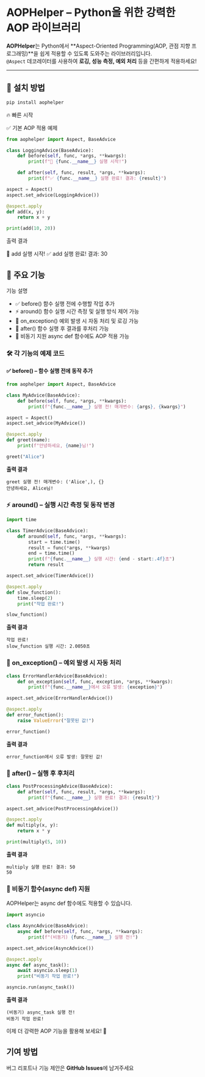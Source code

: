 # AOPHelper – Python을 위한 강력한 AOP 라이브러리  

**AOPHelper**는 Python에서 **Aspect-Oriented Programming(AOP, 관점 지향 프로그래밍)**을 쉽게 적용할 수 있도록 도와주는 라이브러리입니다.  
`@Aspect` 데코레이터를 사용하여 **로깅, 성능 측정, 예외 처리** 등을 간편하게 적용하세요!

---

## 🚀 **설치 방법**
```sh
pip install aophelper
```

🔥 빠른 시작

✅ 기본 AOP 적용 예제
```python
from aophelper import Aspect, BaseAdvice

class LoggingAdvice(BaseAdvice):
    def before(self, func, *args, **kwargs):
        print(f"🚀 {func.__name__} 실행 시작!")

    def after(self, func, result, *args, **kwargs):
        print(f"✅ {func.__name__} 실행 완료! 결과: {result}")

aspect = Aspect()
aspect.set_advice(LoggingAdvice())

@aspect.apply
def add(x, y):
    return x + y

print(add(10, 20))
```

출력 결과

🚀 add 실행 시작!
✅ add 실행 완료! 결과: 30


## 📌 주요 기능

기능	설명
- ✅ before()	함수 실행 전에 수행할 작업 추가
- ⚡ around()	함수 실행 시간 측정 및 실행 방식 제어 가능
- 🛑 on_exception()	예외 발생 시 자동 처리 및 로깅 가능
- 📢 after()	함수 실행 후 결과를 후처리 가능
- 🔄 비동기 지원	async def 함수에도 AOP 적용 가능

### 🛠 각 기능의 예제 코드

#### ✅ before() – 함수 실행 전에 동작 추가
```python
from aophelper import Aspect, BaseAdvice

class MyAdvice(BaseAdvice):
    def before(self, func, *args, **kwargs):
        print(f"{func.__name__} 실행 전! 매개변수: {args}, {kwargs}")

aspect = Aspect()
aspect.set_advice(MyAdvice())

@aspect.apply
def greet(name):
    print(f"안녕하세요, {name}님!")

greet("Alice")
```
**출력 결과**
```
greet 실행 전! 매개변수: ('Alice',), {}
안녕하세요, Alice님!
```
### ⚡ around() – 실행 시간 측정 및 동작 변경
```python
import time

class TimerAdvice(BaseAdvice):
    def around(self, func, *args, **kwargs):
        start = time.time()
        result = func(*args, **kwargs)
        end = time.time()
        print(f"{func.__name__} 실행 시간: {end - start:.4f}초")
        return result

aspect.set_advice(TimerAdvice())

@aspect.apply
def slow_function():
    time.sleep(2)
    print("작업 완료!")

slow_function()
```
**출력 결과**

```
작업 완료!
slow_function 실행 시간: 2.0050초
```

### 🛑 on_exception() – 예외 발생 시 자동 처리

```python
class ErrorHandlerAdvice(BaseAdvice):
    def on_exception(self, func, exception, *args, **kwargs):
        print(f"{func.__name__}에서 오류 발생: {exception}")

aspect.set_advice(ErrorHandlerAdvice())

@aspect.apply
def error_function():
    raise ValueError("잘못된 값!")

error_function()
```

**출력 결과**
```
error_function에서 오류 발생: 잘못된 값!
```

### 📢 after() – 실행 후 후처리
```python
class PostProcessingAdvice(BaseAdvice):
    def after(self, func, result, *args, **kwargs):
        print(f"{func.__name__} 실행 완료! 결과: {result}")

aspect.set_advice(PostProcessingAdvice())

@aspect.apply
def multiply(x, y):
    return x * y

print(multiply(5, 10))
```

**출력 결과**
```
multiply 실행 완료! 결과: 50
50
```

### 🔄 비동기 함수(async def) 지원

AOPHelper는 async def 함수에도 적용할 수 있습니다.

```python
import asyncio

class AsyncAdvice(BaseAdvice):
    async def before(self, func, *args, **kwargs):
        print(f"(비동기) {func.__name__} 실행 전!")

aspect.set_advice(AsyncAdvice())

@aspect.apply
async def async_task():
    await asyncio.sleep(1)
    print("비동기 작업 완료!")

asyncio.run(async_task())
```
**출력 결과**
```
(비동기) async_task 실행 전!
비동기 작업 완료!
```

이제 더 강력한 AOP 기능을 활용해 보세요! 🚀

## 기여 방법
버그 리포트나 기능 제안은 **GitHub Issues**에 남겨주세요
